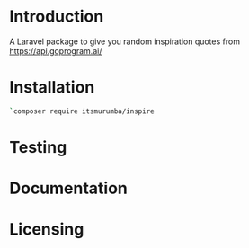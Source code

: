 # Introduction
A Laravel package to give you random inspiration quotes from https://api.goprogram.ai/

# Installation

```bash
`composer require itsmurumba/inspire
```

# Testing


# Documentation

# Licensing

